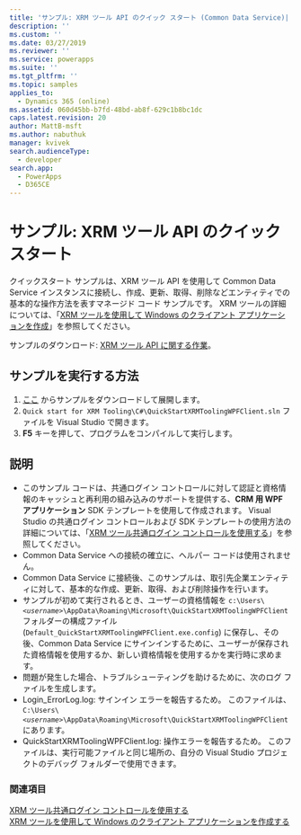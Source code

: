 ```yaml
---
title: 'サンプル: XRM ツール API のクイック スタート (Common Data Service)| Microsoft Docs'
description: ''
ms.custom: ''
ms.date: 03/27/2019
ms.reviewer: ''
ms.service: powerapps
ms.suite: ''
ms.tgt_pltfrm: ''
ms.topic: samples
applies_to:
  - Dynamics 365 (online)
ms.assetid: 060d45bb-b7fd-48bd-ab8f-629c1b8bc1dc
caps.latest.revision: 20
author: MattB-msft
ms.author: nabuthuk
manager: kvivek
search.audienceType:
  - developer
search.app:
  - PowerApps
  - D365CE
---
```

# <a name="sample-quick-start-for-xrm-tooling-api"></a>サンプル: XRM ツール API のクイック スタート

クイックスタート サンプルは、XRM ツール API を使用して Common Data Service インスタンスに接続し、作成、更新、取得、削除などエンティティでの基本的な操作方法を表すマネージド コード サンプルです。 XRM ツールの詳細については、「[XRM ツールを使用して Windows のクライアント アプリケーションを作成](build-windows-client-applications-xrm-tools.md)」を参照してください。

サンプルのダウンロード: [XRM ツール API に関する作業](https://github.com/microsoft/PowerApps-Samples/tree/master/cds/Xrm%20Tooling/Quick%20start%20for%20XRM%20Tooling%20API)。

## <a name="how-to-run-the-sample"></a>サンプルを実行する方法

1. [ここ](https://github.com/Microsoft/PowerApps-Samples/tree/master/cds/Xrm%20Tooling/Quick%20start%20for%20XRM%20Tooling) からサンプルをダウンロードして展開します。  
1. `Quick start for XRM Tooling\C#\QuickStartXRMToolingWPFClient.sln`  ファイルを Visual Studio で開きます。  
1. **F5** キーを押して、プログラムをコンパイルして実行します。  


## <a name="demonstrates"></a>説明

- このサンプル コードは、共通ログイン コントロールに対して認証と資格情報のキャッシュと再利用の組み込みのサポートを提供する、**CRM 用 WPF アプリケーション** SDK テンプレートを使用して作成されます。 Visual Studio の共通ログイン コントロールおよび SDK テンプレートの使用方法の詳細については、「[XRM ツール共通ログイン コントロールを使用する](use-xrm-tooling-common-login-control-client-applications.md)」を参照してください。  
- Common Data Service への接続の確立に、ヘルパー コードは使用されません。  
- Common Data Service に接続後、このサンプルは、取引先企業エンティティに対して、基本的な作成、更新、取得、および削除操作を行います。  
- サンプルが初めて実行されるとき、ユーザーの資格情報を `c:\Users\`*`<username>`*`\AppData\Roaming\Microsoft\QuickStartXRMToolingWPFClient` フォルダーの構成ファイル (`Default_QuickStartXRMToolingWPFClient.exe.config`)  に保存し、その後、Common Data Service にサインインするために、ユーザーが保存された資格情報を使用するか、新しい資格情報を使用するかを実行時に求めます。  
- 問題が発生した場合、トラブルシューティングを助けるために、次のログ ファイルを生成します。  
- Login_ErrorLog.log: サインイン エラーを報告するため。 このファイルは、`C:\Users\`*`<username>`*`\AppData\Roaming\Microsoft\QuickStartXRMToolingWPFClient` にあります。  
- QuickStartXRMToolingWPFClient.log: 操作エラーを報告するため。 このファイルは、実行可能ファイルと同じ場所の、自分の Visual Studio プロジェクトのデバッグ フォルダーで使用できます。  

### <a name="see-also"></a>関連項目

[XRM ツール共通ログイン コントロールを使用する](use-xrm-tooling-common-login-control-client-applications.md)<br />
[XRM ツールを使用して Windows のクライアント アプリケーションを作成する](build-windows-client-applications-xrm-tools.md)<br />

